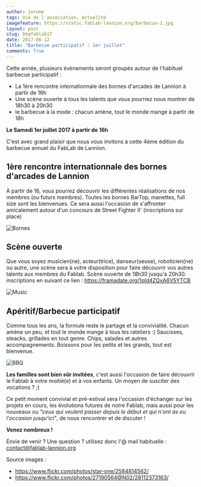 ```yaml
---
author: jerome
tags: Vie de l'association, Actualité
imagefeature: https://static.fablab-lannion.org/barbecue-1.jpg
layout: post
slug: bbqfablab17
date: 2017-06-12
title: "Barbecue participatif : 1er juillet"
comments: True
---
```


Cette année, plusieurs évènements seront groupés autour de l'habituel barbecue participatif :
* La 1ère rencontre internationnale des bornes d'arcades de Lannion à partir de 16h
* Une scène ouverte à tous les talents que vous pourriez nous montrer de 18h30 à 20h30
* le barbecue à la mode : chacun amène, tout le monde mange à partir de 18h


**Le Samedi 1er juillet 2017 à partir de 16h**

C'est avec grand plaisir que nous vous invitons à cette 4ème édition du barbecue annuel du FabLab de Lannion.

## 1ère rencontre internationnale des bornes d'arcades de Lannion
À partir de 16, vous pourrez découvrir les différentes réalisations de nos membres (ou futurs membres).
Toutes les bornes BarTop, manettes, full size sont les bienvenues.
Ce sera aussi l'occasion de s'affronter amicalement autour d'un concours de Street Fighter II'
(inscriptions sur place)

![Bornes](http://wiki.fablab-lannion.org/images/thumb/6/67/Rw_IMG_20160313_174559.jpg/320px-Rw_IMG_20160313_174559.jpg)

## Scène ouverte
Que vous soyez musicien(ne), acteur(trice), danseur(seuse), roboticien(ne) ou autre, une scène sera à votre disposition
pour faire découvrir vos autres talents aux membres du Fablab.
Scène ouverte de 18h30 jusqu'à 20h30.
inscriptions en suivant ce lien : https://framadate.org/1qld4ZQxA6V5YTCB

![Music](http://static.fablab-lannion.org/music_band.jpg)

## Apéritif/Barbecue participatif
Comme tous les ans, la formule reste le partage et la convivialité.
Chacun amène un peu, et tout le monde mange à tous les rateliers :)
Saucisses, steacks, grillades en tout genre. Chips, salades et autres accompagnements.
Boissons pour les petits et les grands, tout est bienvenue.

![BBQ](http://static.fablab-lannion.org/bbq_320.jpg)

**Les familles sont bien sûr invitées**, c'est aussi l'occasion de faire découvrir le Fablab à votre moitié(e) et à vos enfants.
Un moyen de susciter des vocations ? ;)

Ce petit moment convivial et pré-estival sera l'occasion d'échanger sur les
projets en cours, les évolutions futures de notre Fablab, mais aussi pour les
nouveaux ou _"ceux qui veulent passer depuis le début et qui n'ont as eu
l'occasion jusqu'ici"_, de nous rencontrer et de discuter !

**Venez nombreux !**

Envie de venir ? Une question ? utilisez donc l'@ mail habituelle :
contact@fablab-lannion.org

Source images :
* https://www.flickr.com/photos/star-one/2584814562/
* https://www.flickr.com/photos/27190564@N02/28112373163/
